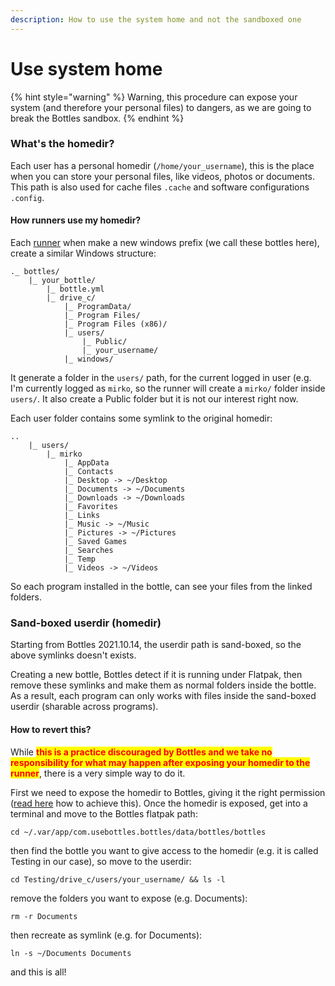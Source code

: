 ```yaml
---
description: How to use the system home and not the sandboxed one
---
```

# Use system home

{% hint style="warning" %}
Warning, this procedure can expose your system (and therefore your personal files) to dangers, as we are going to break the Bottles sandbox.
{% endhint %}

### What's the homedir?

Each user has a personal homedir (`/home/your_username`), this is the place when you can store your personal files, like videos, photos or documents. This path is also used for cache files `.cache` and software configurations `.config`.

#### How runners use my homedir?

Each [runner](../../components/runners.md) when make a new windows prefix (we call these bottles here), create a similar Windows structure:

```
._ bottles/
    |_ your_bottle/
        |_ bottle.yml
        |_ drive_c/
            |_ ProgramData/
            |_ Program Files/
            |_ Program Files (x86)/
            |_ users/
                |_ Public/
                |_ your_username/
            |_ windows/
```

It generate a folder in the `users/` path, for the current logged in user (e.g. I'm currently logged as `mirko`, so the runner will create a `mirko/` folder inside `users/`. It also create a Public folder but it is not our interest right now.

Each user folder contains some symlink to the original homedir:

```
..
    |_ users/
        |_ mirko
            |_ AppData
            |_ Contacts
            |_ Desktop -> ~/Desktop
            |_ Documents -> ~/Documents
            |_ Downloads -> ~/Downloads
            |_ Favorites
            |_ Links
            |_ Music -> ~/Music
            |_ Pictures -> ~/Pictures
            |_ Saved Games
            |_ Searches
            |_ Temp
            |_ Videos -> ~/Videos
```

So each program installed in the bottle, can see your files from the linked folders.

### Sand-boxed userdir (homedir)

Starting from Bottles 2021.10.14, the userdir path is sand-boxed, so the above symlinks doesn't exists.

Creating a new bottle, Bottles detect if it is running under Flatpak, then remove these symlinks and make them as normal folders inside the bottle. As a result, each program can only works with files inside the sand-boxed userdir (sharable across programs).

#### How to revert this?

While <mark style="color:red;">**this is a practice discouraged by Bottles and we take no responsibility for what may happen after exposing your homedir to the runner**</mark>, there is a very simple way to do it.

First we need to expose the homedir to Bottles, giving it the right permission ([read here](./) how to achieve this). Once the homedir is exposed, get into a terminal and move to the Bottles flatpak path:

```
cd ~/.var/app/com.usebottles.bottles/data/bottles/bottles
```

then find the bottle you want to give access to the homedir (e.g. it is called Testing in our case), so move to the userdir:

```
cd Testing/drive_c/users/your_username/ && ls -l
```

remove the folders you want to expose (e.g. Documents):

```
rm -r Documents
```

then recreate as symlink (e.g. for Documents):

```
ln -s ~/Documents Documents
```

and this is all!

